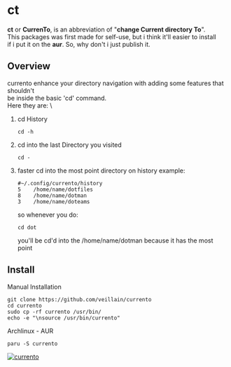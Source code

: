 # ct
**ct** or **CurrenTo**, is an abbreviation of "**change Current directory To**". \
This packages was first made for self-use, but i think it'll easier to install \
if i put it on the **aur**. So, why don't i just publish it.

## Overview
currento enhance your directory navigation with adding some features that shouldn't \
be inside the basic 'cd' command. \
Here they are: \

1. cd History
    ```
    cd -h
    ```

2. cd into the last Directory you visited
    ```
    cd -
    ```

3. faster cd into the most point directory on history
    example: 
    ```
    #~/.config/currento/history
    5    /home/name/dotfiles
    8    /home/name/dotman
    3    /home/name/doteams
    ```
    so whenever you do:
    ```
    cd dot
    ```
    you'll be cd'd into the /home/name/dotman because it has the most point


## Install
Manual Installation
```
git clone https://github.com/veillain/currento
cd currento
sudo cp -rf currento /usr/bin/
echo -e "\nsource /usr/bin/currento"
```

Archlinux - AUR
```
paru -S currento
```

[![currento](https://img.shields.io/aur/version/currento?color=1793d1&label=currento&logo=arch-linux&style=for-the-badge)](https://aur.archlinux.org/packages/currento/)
